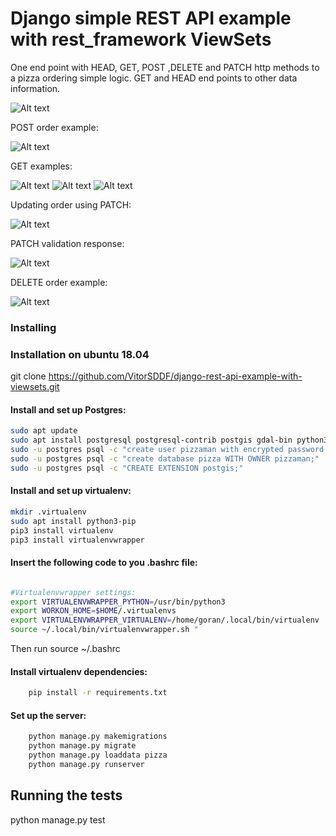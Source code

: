 # Django simple REST API example with rest_framework ViewSets

One end point with HEAD, GET, POST ,DELETE and PATCH http methods to a pizza ordering simple logic.
GET and HEAD end points to other data information.

![Alt text](test_images/api_root.png?raw=true "API root")

POST order example:

![Alt text](test_images/order_pizza_berlin.png?raw=true "Example off order creation")

GET examples:

![Alt text](test_images/order_list.png?raw=true "list orders through GET")
![Alt text](test_images/get_order.png?raw=true "get  order through GET")
![Alt text](test_images/filter_order.png?raw=true "filter orders through GET")

Updating order using PATCH:

![Alt text](test_images/update_order_patch.png?raw=true "orders PATCH")

PATCH validation response:

![Alt text](test_images/change_status.png?raw=true "validation in PATCH update")

DELETE order example:

![Alt text](test_images/order_delete.png?raw=true "validation in PATCH update")

### Installing

### Installation on ubuntu 18.04

git clone https://github.com/VitorSDDF/django-rest-api-example-with-viewsets.git

#### Install and set up Postgres:

``` bash
sudo apt update
sudo apt install postgresql postgresql-contrib postgis gdal-bin python3.6-dev
sudo -u postgres psql -c "create user pizzaman with encrypted password 'peperoni';"
sudo -u postgres psql -c "create database pizza WITH OWNER pizzaman;"
sudo -u postgres psql -c "CREATE EXTENSION postgis;"
```

#### Install and set up virtualenv:

``` bash
mkdir .virtualenv
sudo apt install python3-pip
pip3 install virtualenv
pip3 install virtualenvwrapper
```

#### Insert the following code to you .bashrc file:

``` bash

#Virtualenvwrapper settings:
export VIRTUALENVWRAPPER_PYTHON=/usr/bin/python3
export WORKON_HOME=$HOME/.virtualenvs
export VIRTUALENVWRAPPER_VIRTUALENV=/home/goran/.local/bin/virtualenv
source ~/.local/bin/virtualenvwrapper.sh "

```
Then run source ~/.bashrc

#### Install virtualenv dependencies:

``` bash
    pip install -r requirements.txt
```

#### Set up the server:
``` bash
    python manage.py makemigrations
    python manage.py migrate
    python manage.py loaddata pizza
    python manage.py runserver
```

## Running the tests

python manage.py test



